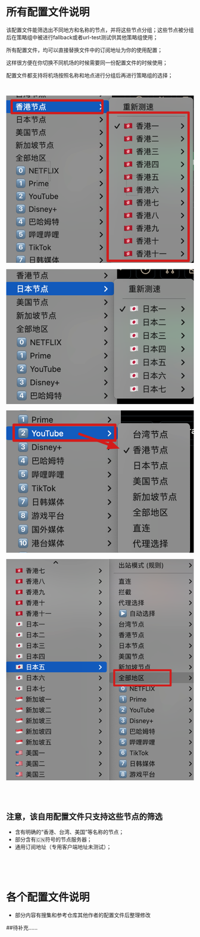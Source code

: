

# 所有配置文件说明
该配置文件能筛选出不同地方和名称的节点，并将这些节点分组；这些节点被分组后在策略组中被进行fallback或者url-test测试供其他策略组使用；

所有配置文件，均可以直接替换文件中的订阅地址为你的使用配置； 

这样很方便在你切换不同机场的时候需要同一份配置文件的时候使用；



配置文件都支持将机场按照名称和地点进行分组后再进行策略组的选择；




<br /> 

![#](static/自动分组.png)


![#](static/日本地区.png)



![#](static/其他策略组可以使用该分组.png)

![#](static/全部节点.png)




<br /> <br /> 




## 注意，该自用配置文件只支持这些节点的筛选
- 含有明确的“香港、台湾、美国”等名称的节点；
- 部分含有🇨🇳符号的节点服务器；
- 通用订阅地址（专用客户端地址未测试）；
  


<br /> <br /> <br /> 






# 各个配置文件说明
- 部分内容有搜集和参考仓库其他作者的配置文件后整理修改


##待补充......
